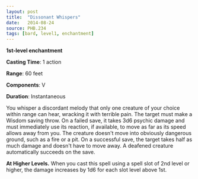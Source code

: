 ```yaml
---
layout: post
title:  "Dissonant Whispers"
date:   2014-08-24
source: PHB.234
tags: [bard, level1, enchantment]
---
```


**1st-level enchantment**

**Casting Time**: 1 action

**Range**: 60 feet

**Components**: V

**Duration**: Instantaneous

You whisper a discordant melody that only one creature of your choice within range can hear, wracking it with terrible pain. The target must make a Wisdom saving throw. On a failed save, it takes 3d6 psychic damage and must immediately use its reaction, if available, to move as far as its speed allows away from you. The creature doesn't move into obviously dangerous ground, such as a fire or a pit. On a successful save, the target takes half as much damage and doesn't have to move away. A deafened creature automatically succeeds on the save.

**At Higher Levels.** When you cast this spell using a spell slot of 2nd level or higher, the damage increases by 1d6 for each slot level above 1st.